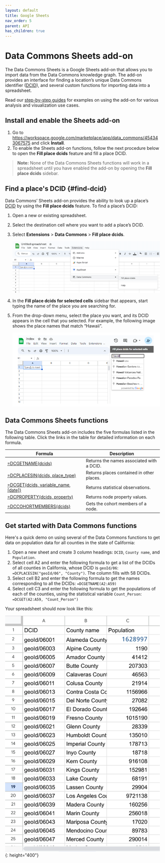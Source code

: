 ```yaml
---
layout: default
title: Google Sheets
nav_order: 5
parent: API
has_children: true
---
```


# Data Commons Sheets add-on

The Data Commons Sheets is a Google Sheets add-on that allows you to import data from the Data Commons knowledge graph. The add-on provides an interface for finding a location’s unique Data Commons identifier ([DCID](glossary.html#dcid)), and several custom functions for importing data into a spreadsheet.

Read our [step-by-step guides](tutorials/) for examples on using the add-on for various analysis and visualization use cases.

## Install and enable the Sheets add-on

1. Go to https://workspace.google.com/marketplace/app/data_commons/454343067575 and click **Install**.
1. To enable the Sheets add-on functions, follow the next procedure below to open the **Fill place dcids** feature and fill a place DCID.

> **Note:** None of the Data Commons Sheets functions will work in a spreadsheet until you have enabled the add-on by opening the **Fill place dcids** sidebar.

## Find a place's DCID {#find-dcid}

Data Commons’ Sheets add-on provides the ability to look up a place’s [DCID](/glossary.html#dcid) by using the **Fill place dcids** feature. To find a place’s DCID:

1. Open a new or existing spreadsheet.
1. Select the destination cell where you want to add a place’s DCID.
1. Select  **Extensions**  > **Data Commons** > **Fill place dcids**. 

   ![Sheets menu bar](/assets/images/sheets/sheets_menu_bar.png)

1. In the **Fill place dcids for selected cells** sidebar that appears, start typing the name of the place you are searching for. 
1. From the drop-down menu, select the place you want, and its DCID appears in the cell that you selected. For example, the following image shows the place names that match “Hawaii”.

   ![Google Sheets search box](/assets/images/sheets/sheets_search_box.png)

## Data Commons Sheets functions

The Data Commons Sheets add-on includes the five formulas listed in the following table. Click the links in the table for detailed information on each formula.

| **Formula**                                                                                  | **Description**                           |
|----------------------------------------------------------------------------------------------|-------------------------------------------|
| [=DCGETNAME(dcids)](/api/sheets/get_name.html)                 | Returns the names associated with a DCID. |
| [=DCPLACESIN(dcids, place_type)](/api/sheets/places_in.html)               |  Returns places contained in other places.                      |
| [=DCGET(dcids, variable_name, [date])](/api/sheets/get_variable.html)                 | Returns statistical observations.            |
| [=DCPROPERTY(dcids, property)](/api/sheets/get_property.html)            | Returns node property values.             |
| [=DCCOHORTMEMBERS(dcids)](/api/sheets/get_cohort_members.html) |  Gets the cohort members of a node.        |

## Get started with Data Commons functions

Here's a quick demo on using several of the Data Commons functions to get data on population data for all counties in the state of California:

1. Open a new sheet and create 3 column headings: `DCID`, `County name`, and `Population`.
1. Select cell A2 and enter the following formula to get a list of the DCIDs of all counties in California, whose DCID is `geoId/06`: `=DCPLACESIN("geoId/06", "County")`. The column fills with 58 DCIDs.
1. Select cell B2 and enter the following formula to get the names corresponding to all the DCIDs: `=DCGETNAME(A2:A59)`
1. Select cell C3 and enter the following formula to get the populations of each of the counties, using the statistical variable `Count_Person`: `=DCGET(A2:A59, "Count_Person")`

Your spreadsheet should now look like this:

![Sheets first demo](/assets/images/sheets/home_page_demo.png){: height="400"}
